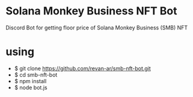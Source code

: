 # Solana Monkey Business NFT Bot

Discord Bot for getting floor price of Solana Monkey Business (SMB) NFT

# using
  - $ git clone https://github.com/revan-ar/smb-nft-bot.git
  - $ cd smb-nft-bot
  - $ npm install
  - $ node bot.js
